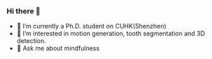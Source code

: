 ### Hi there 👋

<!--
**punkq/punkq** is a ✨ _special_ ✨ repository because its `README.md` (this file) appears on your GitHub profile.

Here are some ideas to get you started:

- 🔭 I’m currently working on ...
- 🌱 I’m currently learning ...
- 👯 I’m looking to collaborate on ...
- 🤔 I’m looking for help with ...
- 💬 Ask me about ...
- 📫 How to reach me: ...
- 😄 Pronouns: ...
- ⚡ Fun fact: ...
-->
- 🔭 I’m currently a Ph.D. student on CUHK(Shenzhen)
- 🌱 I’m interested in motion generation, tooth segmentation and 3D detection.
- 💬 Ask me about mindfulness 
